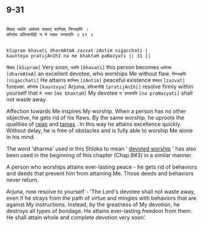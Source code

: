 ## 9-31


```shloka-sa

क्षिप्रम् भवति धर्मात्मा शश्वत् शान्तिम् निगच्छति ।
कौन्तेय प्रतिजानीही न मे भक्तः पणश्यति ॥ ३१ ॥

```
```shloka-sa-hk

kSipram bhavati dharmAtmA zazvat zAntim nigacchati |
kaunteya pratijAnIhI na me bhaktaH paNazyati || 31 ||

```
`क्षिप्रम्` `[kSipram]` Very soon, `भवति` `[bhavati]` this person becomes `धर्मात्मा` `[dharmAtmA]` an excellent devotee, who worships Me without flaw. `निगच्छति` `[nigacchati]` He attains `शान्तिम्` `[zAntim]` peaceful existence `शश्वत्` `[zazvat]` forever. `कौन्तेय` `[kaunteya]` Arjuna, `प्रतिजानीहि` `[pratijAnIhi]` resolve firmly within yourself that `मे भक्तः` `[me bhaktaH]` My devotee `न प्रणश्यति` `[na praNazyati]` shall not waste away.

Affection towards Me inspires My worship. When a person has no other objective, he gets rid of his flaws. By the same worship, he uproots the qualities of 
[rajas](2-45_to_2-46.md#satva_rajas_tamas)
 and 
[tamas](2-45_to_2-46.md#satva_rajas_tamas)
. In this way he attains excellence quickly. Without delay, he is free of obstacles and is fully able to worship Me alone in his mind. 

The word 'dharma' used in this Shloka to mean '
[devoted worship](Chapter_7.md#bhakti_a_defn)
' has also been used in the beginning of this chapter (Chap.9#3) in a similar manner.

A person who worships attains ever-lasting peace - he gets rid of behaviors and deeds that prevent him from attaining Me. Those deeds and behaviors never return. 

Arjuna, now resolve to yourself - 'The Lord's devotee shall not waste away, even if he strays from the path of virtue and mingles with behaviors that are against My instructions. Instead, by the greatness of My devotion, he destroys all types of bondage. He attains ever-lasting freedom from them. He shall attain whole and complete devotion very soon’.


